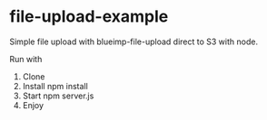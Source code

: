 # file-upload-example

Simple file upload with blueimp-file-upload direct to S3 with node.


Run with
1. Clone
2. Install
npm install
3. Start
npm server.js
4. Enjoy

